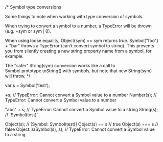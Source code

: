 /* Symbol type conversions

Some things to note when working with type conversion of symbols.

When trying to convert a symbol to a number, a TypeError will be thrown (e.g. +sym or sym | 0).

When using loose equality, Object(sym) == sym returns true.
Symbol("foo") + "bar" throws a TypeError (can't convert symbol to string). 
This prevents you from silently creating a new string property name from a symbol, for example.

The "safer" String(sym) conversion works like a call to Symbol.prototype.toString() with symbols,
but note that new String(sym) will throw.
*/

var s = Symbol('test');

+s; // TypeError: Cannot convert a Symbol value to a number
Number(s); // TypeError: Cannot convert a Symbol value to a number

"abc" + s; // TypeError: Cannot convert a Symbol value to a string
String(s); // 'Symbol(test)'

Object(s); // [Symbol: Symbol(test)]
Object(s) == s // true
Object(s) === s // false
Object.is(Symbol(s), s); // TypeError: Cannot convert a Symbol value to a string
